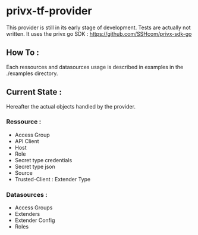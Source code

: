 # privx-tf-provider

This provider is still in its early stage of development.
Tests are actually not written.
It uses the privx go SDK : https://github.com/SSHcom/privx-sdk-go

## How To :

Each ressources and datasources usage is described in examples in the ./examples directory.

## Current State :

Hereafter the actual objects handled by the provider.

### Ressource :
 - Access Group
 - API Client
 - Host
 - Role
 - Secret type credentials
 - Secret type json
 - Source
 - Trusted-Client : Extender Type

### Datasources :
 - Access Groups
 - Extenders
 - Extender Config
 - Roles

